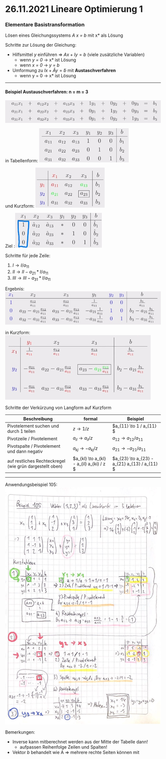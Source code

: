 #  26.11.2021 Lineare Optimierung 1



### Elementare Basistransformation

Lösen eines Gleichungssystems *A x = b* mit x* als Lösung

Schritte zur Lösung der Gleichung: 

- Hilfsmittel *y*  einführen => $A x + I y = b$ (viele zusätzliche Variablen)
    - wenn *y = 0* -> x* ist Lösung 
    - wenn *x = 0* -> *y = b* 
- Umformung zu $I x + \tilde{A}y = \tilde{b}$ mit **Austaschverfahren**
    - wenn y = 0 -> x* ist Lösung

---

#### Beispiel Austauschverfahren: n = m = 3

![21-11-27_13-39](../images/21-11-27_13-39.jpg)

in Tabellenform: ![21-11-27_13-40](../images/21-11-27_13-40.jpg) 

und Kurzform: ![21-11-27_13-50](../images/21-11-27_13-50.jpg)

Ziel :![21-11-27_13-41](../images/21-11-27_13-41.jpg)

Schritte für jede Zeile:

1. $I \to I/a_{11}$ 
2. $II \to II-a_{21} * I/a_{11}$
3. $III \to  III - a_{31}*I/a_{11}$

Ergebnis:![21-11-27_14-00](../images/21-11-27_14-00.jpg)



in Kurzform: ![21-11-27_14-05](../images/21-11-27_14-05.jpg)

Schritte der Verkürzung von Langform auf Kurzform  

| Beschreibung                                             | formal                                   | Beispiel                                      |
| -------------------------------------------------------- | ---------------------------------------- | --------------------------------------------- |
| Pivotelement suchen und durch 1 teilen                   | $z \to 1/z$                              | $a_{11} \to 1 / a_{11} $                      |
| Pivotzeile / Pivotelement                                | $a_{il} \to a_{il} / z$                  | $a_{12} \to a_{12} / a_{11}$                  |
| Pivotspalte / Pivotelement und dann negativ              | $a_{kj} \to -a_{kj}/z$                   | $a_{21} \to -a_{21}/a_{11}$                   |
| auf restliches Rechteckregel (wie grün dargestellt oben) | $a_{kl} \to a_{kl} - a_{il} a_{ki} / z $ | $a_{23} \to a_{23} - a_{21} a_{13} / a_{11} $ |



---

Anwendungsbeispiel 105:![21-11-27_15-13-25](../images/21-11-27_15-13-25.jpg)

Bemerkungen:

- Inverse kann mitberechnet werden aus der Mitte der Tabelle dann! 
    - aufpassen Reihenfolge Zeilen und Spalten!
- Vektor *b* behandelt wie A => mehrere rechte Seiten können mit




